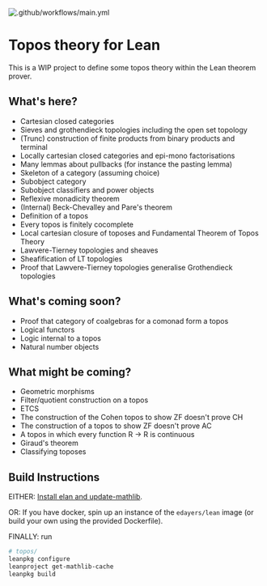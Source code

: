 ![.github/workflows/main.yml](https://github.com/b-mehta/topos/workflows/.github/workflows/main.yml/badge.svg)

# Topos theory for Lean

This is a WIP project to define some topos theory within the Lean theorem prover.

## What's here?
- Cartesian closed categories
- Sieves and grothendieck topologies including the open set topology
- (Trunc) construction of finite products from binary products and terminal
- Locally cartesian closed categories and epi-mono factorisations
- Many lemmas about pullbacks (for instance the pasting lemma)
- Skeleton of a category (assuming choice)
- Subobject category
- Subobject classifiers and power objects
- Reflexive monadicity theorem
- (Internal) Beck-Chevalley and Pare's theorem
- Definition of a topos
- Every topos is finitely cocomplete
- Local cartesian closure of toposes and Fundamental Theorem of Topos Theory
- Lawvere-Tierney topologies and sheaves
- Sheafification of LT topologies
- Proof that Lawvere-Tierney topologies generalise Grothendieck topologies

## What's coming soon?
- Proof that category of coalgebras for a comonad form a topos
- Logical functors
- Logic internal to a topos
- Natural number objects

## What might be coming?
- Geometric morphisms
- Filter/quotient construction on a topos
- ETCS
- The construction of the Cohen topos to show ZF doesn't prove CH
- The construction of a topos to show ZF doesn't prove AC
- A topos in which every function R -> R is continuous
- Giraud's theorem
- Classifying toposes

## Build Instructions

EITHER:
[Install elan and update-mathlib](https://github.com/leanprover-community/mathlib/tree/master/docs/install).

OR:
If you have docker, spin up an instance of the `edayers/lean` image (or build your own using the provided Dockerfile).

FINALLY:
run
``` sh
# topos/
leanpkg configure
leanproject get-mathlib-cache
leanpkg build
```
